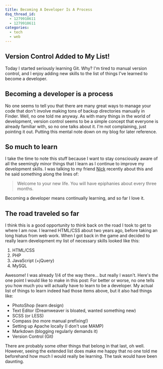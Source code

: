 ```yaml
---
title: Becoming A Developer Is A Process
dsq_thread_id:
  - 1279910611
  - 1279910611
categories:
  - tech
  - web
---
```


## Version Control Added to My List!

Today I started seriously learning Git. Why? I'm tired to manual version control, and I enjoy adding new skills to the list of things I've learned to become a developer.

## Becoming a developer is a process

No one seems to tell you that there are many great ways to manage your code that don't involve making tons of backup directories manually in Finder. Well, no one told me anyway. As with many things in the world of development, version control seems to be a simple concept that everyone is already familiar with, so no one talks about it. I'm not complaining, just pointing it out. Putting this mental note down on my blog for later reference.

## So much to learn

I take the time to note this stuff because I want to stay consciously aware of all the seemingly minor things that I learn as I continue to improve my development skills. I was talking to my friend [Nick][1] recently about this and he said something along the lines of:

> Welcome to your new life. You will have epiphanies about every three months.

Becoming a developer means continually learning, and so far I love it.

<!--more-->

## The road traveled so far

I think this is a good opportunity to think back on the road I took to get to where I am now. I learned HTML/CSS about two years ago, before taking an long hiatus from web work. When I got back in the game and decided to really learn development my list of necessary skills looked like this:

1. HTML/CSS
2. PHP
3. JavaScript (+jQuery)
4. MySQL

Awesome! I was already 1/4 of the way there&#8230; but really I wasn't. Here's the one point I would like to make in this post: For better or worse, no one tells you how much you will actually have to learn to be a developer. My actual list of things to learn indeed had those items above, but it also had things like:

* PhotoShop (learn design)
* Text Editor (Dreamweaver is bloated, wanted something new)
* SCSS (or LESS)
* Compass (no more manual prefixing!)
* Setting up Apache locally (I don't use MAMP)
* Markdown (blogging regularly demands it)
* Version Control (Git)

There are probably some other things that belong in that last, oh well. However, seeing the extended list does make me happy that no one told me beforehand how much I would really be learning. The task would have been daunting.

[1]: http://nickbudden.com/
